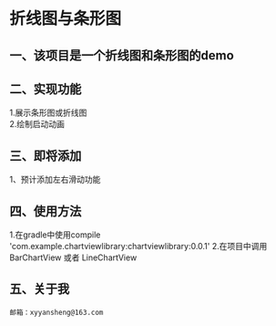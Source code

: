 # 折线图与条形图

## 一、该项目是一个折线图和条形图的demo
## 二、实现功能
  1.展示条形图或折线图<br>
  2.绘制启动动画<br>
## 三、即将添加
  1、预计添加左右滑动功能<br>
## 四、使用方法
   1.在gradle中使用compile 'com.example.chartviewlibrary:chartviewlibrary:0.0.1'
   2.在项目中调用BarChartView 或者 LineChartView
## 五、关于我
    邮箱：xyyansheng@163.com
  
  
